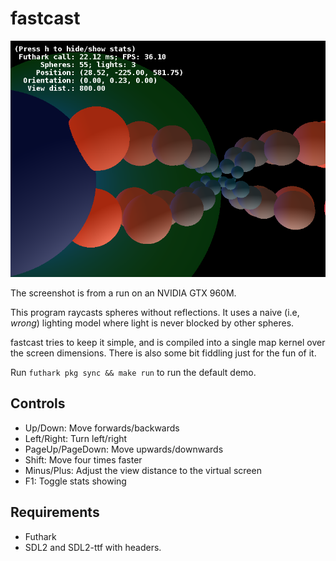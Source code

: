 # fastcast

![Screenshot](screenshot.png)

The screenshot is from a run on an NVIDIA GTX 960M.

This program raycasts spheres without reflections.  It uses a naive
(i.e, *wrong*) lighting model where light is never blocked by other
spheres.

fastcast tries to keep it simple, and is compiled into a single map
kernel over the screen dimensions.  There is also some bit fiddling just
for the fun of it.

Run `futhark pkg sync && make run` to run the default demo.


## Controls

+ Up/Down: Move forwards/backwards
+ Left/Right: Turn left/right
+ PageUp/PageDown: Move upwards/downwards
+ Shift: Move four times faster
+ Minus/Plus: Adjust the view distance to the virtual screen
+ F1: Toggle stats showing


## Requirements

  + Futhark
  + SDL2 and SDL2-ttf with headers.
